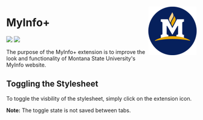 <img src="src/logo/logo-128.png" alt="GrayMSU logo" align="right" width="128px"></img>

# MyInfo+
[![](https://img.shields.io/github/v/release/FlamedDogo99/MyInfoPlus?style=flat-square&logo=github&logoColor=white&label=GitHub&color=181717)](https://github.com/FlamedDogo99/MyInfoPlus/releases)
[![](https://img.shields.io/github/license/FlamedDogo99/MyInfoPlus?style=flat-square)](https://github.com/FlamedDogo99/MyInfoPlus/blob/master/LICENSE)


The purpose of the MyInfo+ extension is to improve the look and functionality of Montana State University's MyInfo website.

## Toggling the Stylesheet

To toggle the visbility of the stylesheet, simply click on the extension icon.


**Note:** The toggle state is not saved between tabs.
